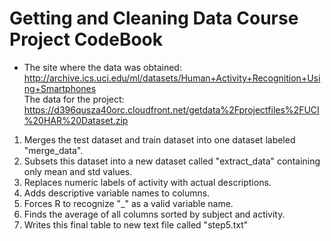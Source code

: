 Getting and Cleaning Data Course Project CodeBook
=================================================
* The site where the data was obtained:  
http://archive.ics.uci.edu/ml/datasets/Human+Activity+Recognition+Using+Smartphones      
The data for the project:  
https://d396qusza40orc.cloudfront.net/getdata%2Fprojectfiles%2FUCI%20HAR%20Dataset.zip  


1. Merges the test dataset and train dataset into one dataset labeled "merge_data".
2. Subsets this dataset into a new dataset called "extract_data" containing only mean and std values.
3. Replaces numeric labels of activity with actual descriptions.
4. Adds descriptive variable names to columns.
5. Forces R to recognize "_" as a valid variable name.
6. Finds the average of all columns sorted by subject and activity.
7. Writes this final table to new text file called "step5.txt"
